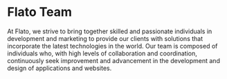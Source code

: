 # Flato Team
At Flato, we strive to bring together skilled and passionate individuals in development and marketing to provide our clients with solutions that incorporate the latest technologies in the world. Our team is composed of individuals who, with high levels of collaboration and coordination, continuously seek improvement and advancement in the development and design of applications and websites.
